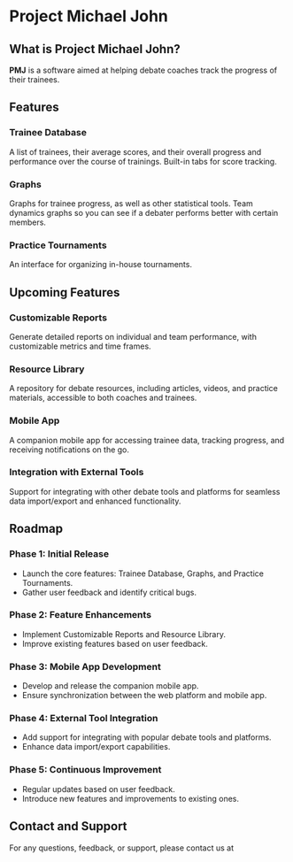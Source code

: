 # Project Michael John

## What is Project Michael John?

**PMJ** is a software aimed at helping debate coaches track the progress of their trainees.

## Features

### Trainee Database

A list of trainees, their average scores, and their overall progress and performance over the course of trainings.
Built-in tabs for score tracking.

### Graphs

Graphs for trainee progress, as well as other statistical tools.
Team dynamics graphs so you can see if a debater performs better with certain members.

### Practice Tournaments

An interface for organizing in-house tournaments.

## Upcoming Features

### Customizable Reports

Generate detailed reports on individual and team performance, with customizable metrics and time frames.

### Resource Library

A repository for debate resources, including articles, videos, and practice materials, accessible to both coaches and trainees.

### Mobile App

A companion mobile app for accessing trainee data, tracking progress, and receiving notifications on the go.

### Integration with External Tools

Support for integrating with other debate tools and platforms for seamless data import/export and enhanced functionality.

## Roadmap

### Phase 1: Initial Release

- Launch the core features: Trainee Database, Graphs, and Practice Tournaments.
- Gather user feedback and identify critical bugs.

### Phase 2: Feature Enhancements

- Implement Customizable Reports and Resource Library.
- Improve existing features based on user feedback.

### Phase 3: Mobile App Development

- Develop and release the companion mobile app.
- Ensure synchronization between the web platform and mobile app.

### Phase 4: External Tool Integration

- Add support for integrating with popular debate tools and platforms.
- Enhance data import/export capabilities.

### Phase 5: Continuous Improvement

- Regular updates based on user feedback.
- Introduce new features and improvements to existing ones.

## Contact and Support

For any questions, feedback, or support, please contact us at 
